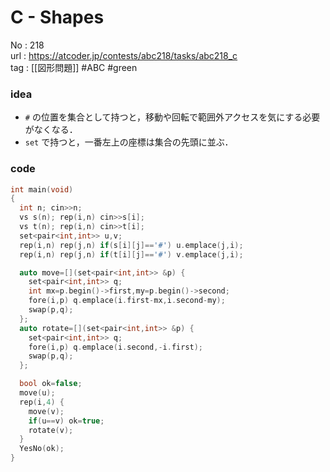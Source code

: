 # C - Shapes

No	: 218  
url	: https://atcoder.jp/contests/abc218/tasks/abc218_c  
tag	: [[図形問題]]  #ABC #green

### idea
- `#` の位置を集合として持つと，移動や回転で範囲外アクセスを気にする必要がなくなる．
- `set` で持つと，一番左上の座標は集合の先頭に並ぶ．

### code
```cpp
int	main(void)
{
  int n; cin>>n;
  vs s(n); rep(i,n) cin>>s[i];
  vs t(n); rep(i,n) cin>>t[i];
  set<pair<int,int>> u,v;
  rep(i,n) rep(j,n) if(s[i][j]=='#') u.emplace(j,i);
  rep(i,n) rep(j,n) if(t[i][j]=='#') v.emplace(j,i);

  auto move=[](set<pair<int,int>> &p) {
    set<pair<int,int>> q;
    int mx=p.begin()->first,my=p.begin()->second;
    fore(i,p) q.emplace(i.first-mx,i.second-my);
    swap(p,q);
  };
  auto rotate=[](set<pair<int,int>> &p) {
    set<pair<int,int>> q;
    fore(i,p) q.emplace(i.second,-i.first);
    swap(p,q);
  };

  bool ok=false;
  move(u);
  rep(i,4) {
    move(v);
    if(u==v) ok=true;
    rotate(v);
  }
  YesNo(ok);
}
```